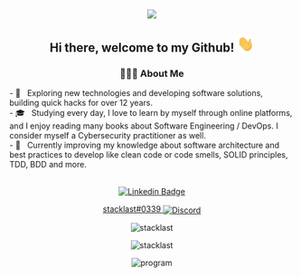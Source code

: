 <div align="center">
  <img align="center" src="https://readme-typing-svg.herokuapp.com?font=Jetbrain+Mono&color=76F78C&lines=Think+twice,+code+once!;Keep+it+simple!">
  <h2 align="center"> 
    Hi there, welcome to my Github! <img src="https://github.com/ABSphreak/ABSphreak/blob/master/gifs/Hi.gif" width="30px"> <br/> 
  </h2>
  <h3> 👨🏻‍💻 About Me </h3>
  <p align="left">
     - 🤔 &nbsp; Exploring new technologies and developing software solutions, building quick hacks for over 12 years.  <br />
     - 🎓 &nbsp; Studying every day, I love to learn by myself through online platforms, and I enjoy reading many books about Software Engineering / DevOps. I consider myself a Cybersecurity practitioner as well.      <br />
     - 🌱 &nbsp; Currently improving my knowledge about software architecture and best practices to develop like clean code or code smells, SOLID principles, TDD, BDD and more.<br />
     <br />
  </p>
  
 [![Linkedin Badge](https://img.shields.io/badge/-Edwin%20Benalcázar%20-blue?style=flat-square&logo=Linkedin&logoColor=white&link=https://www.linkedin.com/in/edwinbenalcazar/)](https://www.linkedin.com/in/edwinbenalcazar/)
  
  <a href="https://discord.gg/stacklast" target="_blank"> stacklast#0339
  <img align="center" src="https://raw.githubusercontent.com/rahuldkjain/github-profile-readme-generator/master/src/images/icons/Social/discord.svg" alt="Discord" height="30" width="40" />
 </a>
  <p>
    <img src="https://github-readme-stats.vercel.app/api?username=stacklast&show_icons=true&cache_seconds=21600" alt="stacklast" /> 
  </p>
  <p>
    <img src="https://github-readme-stats.vercel.app/api/top-langs/?username=stacklast&hide=TeX,html,CSS,scss,coffeescript,less,sass,blade&layout=compact&cache_seconds=21600&exclude_repo=portafolio-angular,react-journal-app,opal-arcgis-angular,Awesome-Profile-README-templates,React-Gift-Expert-App,admin-proUdemy,instagram-feed,twittor,You-Dont-Need-JavaScript,payment-evolution-test,simiace,localizamed,obra-ya" alt="stacklast" /> 
  </p>
  <p>
    <img src="https://media.giphy.com/media/citBl9yPwnUOs/source.gif" alt="program" />
  </p>
</div>
